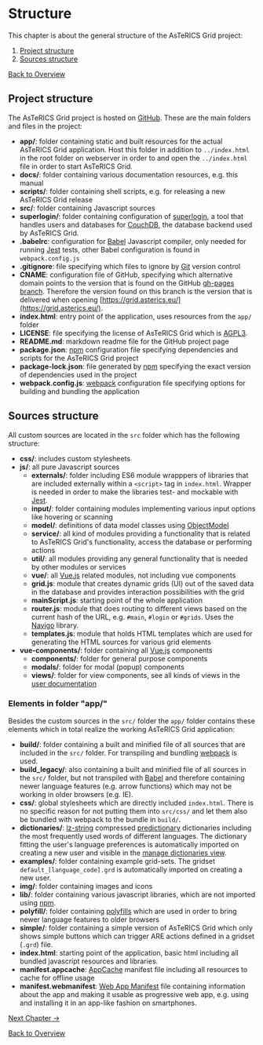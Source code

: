 # Structure

This chapter is about the general structure of the AsTeRICS Grid project:

1. [Project structure](01_structure.md#project-structure)
1. [Sources structure](01_structure.md#sources-structure)

[Back to Overview](00_index.md)

## Project structure
The AsTeRICS Grid project is hosted on [GitHub](https://github.com/asterics/AsTeRICS-Grid). These are the main folders and files in the project:

* **app/**: folder containing static and built resources for the actual AsTeRICS Grid application. Host this folder in addition to `../index.html` in the root folder on webserver in order to and open the `../index.html` file in order to start AsTeRICS Grid.
* **docs/**: folder containing various documentation resources, e.g. this manual 
* **scripts/**: folder containing shell scripts, e.g. for releasing a new AsTeRICS Grid release
* **src/**: folder containing Javascript sources 
* **superlogin/**: folder containing configuration of [superlogin](https://github.com/sen-su/superlogin), a tool that handles users and databases for [CouchDB](http://couchdb.apache.org/), the database backend used by AsTeRICS Grid.
* **.babelrc**: configuration for [Babel](https://babeljs.io/) Javascript compiler, only needed for running [Jest](https://jestjs.io/) tests, other Babel configuration is found in `webpack.config.js`
* **.gitignore**: file specifying which files to ignore by [Git](https://git-scm.com/) version control
* **CNAME**: configuration file of GitHub, specifying which alternative domain points to the version that is found on the GitHub [gh-pages branch](https://github.com/asterics/AsTeRICS-Grid/tree/gh-pages). Therefore the version found on this branch is the version that is delivered when opening [https://grid.asterics.eu/](https://grid.asterics.eu/).
* **index.html**: entry point of the application, uses resources from the `app/` folder
* **LICENSE**: file specifying the license of AsTeRICS Grid which is [AGPL3](https://www.gnu.org/licenses/agpl-3.0.de.html).
* **README.md**: markdown readme file for the GitHub project page 
* **package.json**: [npm](https://www.npmjs.com/) configuration file specifying dependencies and scripts for the AsTeRICS Grid project
* **package-lock.json**: file generated by [npm](https://www.npmjs.com/) specifying the exact version of dependencies used in the project
* **webpack.config.js**: [webpack](https://webpack.js.org/) configuration file specifying options for building and bundling the application

## Sources structure
All custom sources are located in the `src` folder which has the following structure:

* **css/**: includes custom stylesheets
* **js/**: all pure Javascript sources
    * **externals/**: folder including ES6 module wrapppers of libraries that are included externally within a `<script>` tag in `index.html`. Wrapper is needed in order to make the libraries test- and mockable with [Jest](https://jestjs.io/).
    * **input/**: folder containing modules implementing various input options like hovering or scanning 
    * **model/**: definitions of data model classes using [ObjectModel](https://objectmodel.js.org/)
    * **service/**: all kind of modules providing a functionality that is related to AsTeRICS Grid's functionality, access the database or performing actions
    * **util/**: all modules providing any general functionality that is needed by other modules or services 
    * **vue/**: all [Vue.js](https://vuejs.org/) related modules, not including vue components
    * **grid.js**: module that creates dynamic grids (UI) out of the saved data in the database and provides interaction possibilities with the grid
    * **mainScript.js**: starting point of the whole application 
    * **router.js**: module that does routing to different views based on the current hash of the URL, e.g. `#main`, `#login` or `#grids`. Uses the [Navigo](https://github.com/krasimir/navigo) library.
    * **templates.js**: module that holds HTML templates which are used for generating the HTML sources for various grid elements
* **vue-components/**: folder containing all [Vue.js](https://vuejs.org/) components
    * **components/**: folder for general purpose components
    * **modals/**: folder for modal (popup) components
    * **views/**: folder for view components, see all kinds of views in the [user documentation](../documentation_user/02_navigation.md#navigation-and-basic-functionality)

### Elements in folder "app/"

Besides the custom sources in the `src/` folder the `app/` folder contains these elements which in total realize the working AsTeRICS Grid application:
* **build/**: folder containing a built and minified file of all sources that are included in the `src/` folder. For transpiling and bundling [webpack](https://webpack.js.org/) is used.
* **build_legacy/**: also containing a built and minified file of all sources in the `src/` folder, but not transpiled with [Babel](https://babeljs.io/) and therefore containing newer language features (e.g. arrow functions) which may not be working in older browsers (e.g. IE).
* **css/**: global stylesheets which are directly included `index.html`. There is no specific reason for not putting them into `src/css/` and let them also be bundled with webpack to the bundle in `build/`. 
* **dictionaries/**: [lz-string](http://pieroxy.net/blog/pages/lz-string/index.html) compressed [predictionary](https://github.com/asterics/predictionary) dictionaries including the most frequently used words of different languages. The dictionary fitting the user's language preferences is automatically imported on creating a new user and visible in the [manage dictionaries view](../documentation_user/02_navigation.md#manage-dictionaries-view).
* **examples/**: folder containing example grid-sets. The gridset `default_[language_code].grd` is automatically imported on creating a new user.
* **img/**: folder containing images and icons
* **lib/**: folder containing various javascript libraries, which are not imported using [npm](https://www.npmjs.com/). 
* **polyfill/**: folder containing <a href="https://en.wikipedia.org/wiki/Polyfill_(programming)">polyfills</a> which are used in order to bring newer language features to older browsers
* **simple/**: folder containing a simple version of AsTeRICS Grid which only shows simple buttons which can trigger ARE actions defined in a gridset (`.grd`) file.
* **index.html**: starting point of the application, basic html including all bundled javascript resources and libraries.
* **manifest.appcache**: [AppCache](https://developer.mozilla.org/de/docs/Web/HTML/Using_the_application_cache) manifest file including all resources to cache for offline usage
* **manifest.webmanifest**: [Web App Manifest](https://developer.mozilla.org/en-US/docs/Web/Manifest) file containing information about the app and making it usable as progressive web app, e.g. using and installing it in an app-like fashion on smartphones.

[Next Chapter &#x2192;](02_tools.md)

[Back to Overview](00_index.md)



